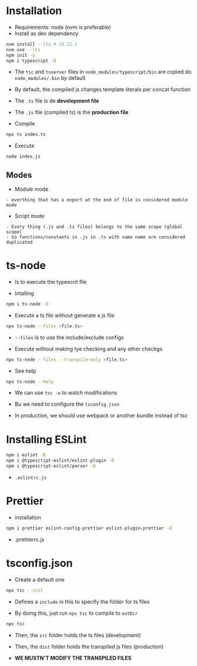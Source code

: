 # Installation

- Requirements: node (nvm is preferable)
- Install as dev dependency

```bash
nvm install --lts # 18.12.1
nvm use --lts
npm init -y
npm i typescript -D
```

- The <code>tsc</code> and <code>tsserver</code> files in <code>node_modules/typescript/bin</code> are copied do <code>node_modules/.bin</code> by default

- By default, the compiled js changes template literals per concat function

- The <code>.ts</code> file is de **development file**

- The <code>.js</code> file (compiled ts) is the **production file**

- Compile

```bash
npx ts index.ts
```

- Execute

```bash
node index.js
```

## Modes

- Module mode

```
- everthing that has a export at the end of file is considered module mode
```

- Script mode

```
- Every thing (.js and .ts files) belongs to the same scope (global scope)
- So functions/constants in .js in .ts with same name are considered duplicated
```

# ts-node

- Is to execute the typescrit file

- Intalling

```bash
npm i ts-node -D
```

- Execute a ts file without generate a js file

```bash
npx ts-node --files <file.ts>
```

- <code>--files</code> is to use the include/exclude configs

- Execute without making tye checking and any other checkgs

```bash
npx ts-node --files --transpile-only <file.ts>
```

- See help

```bash
npx ts-node --help
```

- We can use <code lang='bash'>tsc -w</code> to watch modifications

- Bu we need to configure the <code>tsconfig.json</code>

- In production, we should use webpack or another bundle instead of tsc

# Installing ESLint

```bash
npm i eslint -D
npm i @typescript-eslint/eslint-plugin -D
npm i @typescript-eslint/parser -D
```

- <code>.eslintrc.js</code>

# Prettier

- installation

```bash
npm i prettier eslint-config-prettier eslint-plugin-prettier -D
```

- .prettierrc.js

# tsconfig.json

- Create a default one

```bash
npx tsc --init
```

- Defines a <code>include</code> in this to specify the folder for ts files

- By doing this, just run <code>npx tsc</code> to compile to <code>outDir</code>

```bash
npx tsc
```

- Then, the <code>src</code> folder holds the ts files (development)

- Then, the <code>dist</code> folder holds the transpiled js files (production)

- **WE MUSTN'T MODIFY THE TRANSPILED FILES**
